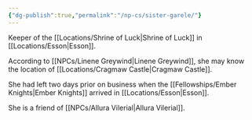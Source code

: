 ```yaml
---
{"dg-publish":true,"permalink":"/np-cs/sister-garele/"}
---
```


Keeper of the [[Locations/Shrine of Luck\|Shrine of Luck]] in [[Locations/Esson\|Esson]].

According to [[NPCs/Linene Greywind\|Linene Greywind]], she may know the location of [[Locations/Cragmaw Castle\|Cragmaw Castle]].

She had left two days prior on business when the [[Fellowships/Ember Knights\|Ember Knights]] arrived in [[Locations/Esson\|Esson]].

She is a friend of [[NPCs/Allura Vilerial\|Allura Vilerial]].

